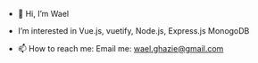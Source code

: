 - 👋 Hi, I’m Wael
- I’m interested in Vue.js, vuetify, Node.js, Express.js MonogoDB


- 📫 How to reach me: Email me: wael.ghazie@gmail.com

<!---
w3llcod3/w3llcod3 is a ✨ special ✨ repository because its `README.md` (this file) appears on your GitHub profile.
You can click the Preview link to take a look at your changes.
--->
